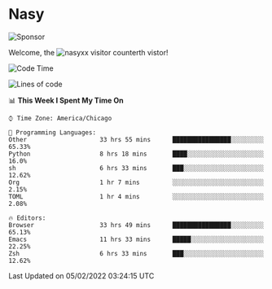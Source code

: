 # Nasy

<!--
<p align="center">
<img height="200" src="https://github-readme-stats.vercel.app/api?username=nasyxx&count_private=true&show_icons=true&theme=dracula&include_all_commits=true"/>
<img height="200" src="https://github-readme-stats.vercel.app/api/top-langs/?username=nasyxx&theme=dracula&hide=html,jupyter+notebook&count_private=true&show_icons=true"/>
</p>

  
----------------
-->

![Sponsor](https://img.shields.io/static/v1.svg?label=Sponsor&message=%E2%9D%A4&logo=GitHub&style=flat&color=pink)
 
Welcome, the ![nasyxx visitor counter](https://count.getloli.com/get/@nasyxx?theme=rule34)th vistor!
 
<!--START_SECTION:waka-->
![Code Time](http://img.shields.io/badge/Code%20Time-1%2C854%20hrs%2011%20mins-blue)

![Lines of code](https://img.shields.io/badge/From%20Hello%20World%20I%27ve%20Written-5%20Million%20lines%20of%20code-blue)

📊 **This Week I Spent My Time On** 

```text
⌚︎ Time Zone: America/Chicago

💬 Programming Languages: 
Other                    33 hrs 55 mins      ████████████████░░░░░░░░░   65.33% 
Python                   8 hrs 18 mins       ████░░░░░░░░░░░░░░░░░░░░░   16.0% 
sh                       6 hrs 33 mins       ███░░░░░░░░░░░░░░░░░░░░░░   12.62% 
Org                      1 hr 7 mins         ░░░░░░░░░░░░░░░░░░░░░░░░░   2.15% 
TOML                     1 hr 4 mins         ░░░░░░░░░░░░░░░░░░░░░░░░░   2.08%

🔥 Editors: 
Browser                  33 hrs 49 mins      ████████████████░░░░░░░░░   65.13% 
Emacs                    11 hrs 33 mins      █████░░░░░░░░░░░░░░░░░░░░   22.25% 
Zsh                      6 hrs 33 mins       ███░░░░░░░░░░░░░░░░░░░░░░   12.62%

```


 Last Updated on 05/02/2022 03:24:15 UTC
<!--END_SECTION:waka-->

<!-- ![visitors](https://visitor-badge.laobi.icu/badge?page_id=nasyxx.nasyxx) -->
